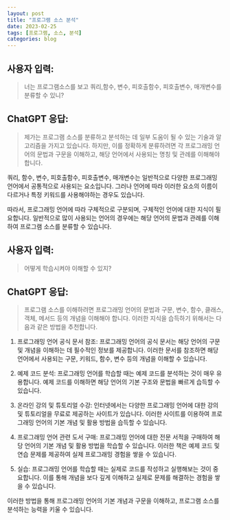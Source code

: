```yaml
---
layout: post
title: "프로그램 소스 분석"
date: 2023-02-25
tags: [프로그램, 소스, 분석]
categories: blog
---
```


## 사용자 입력:
> 너는 프로그램소스를 보고 쿼리,함수, 변수, 피호출함수, 피호출변수, 매개변수를 분류할 수 있니?

## ChatGPT 응답:
> 제가는 프로그램 소스를 분류하고 분석하는 데 일부 도움이 될 수 있는 기술과 알고리즘을 가지고 있습니다. 하지만, 이를 정확하게 분류하려면 각 프로그래밍 언어의 문법과 구문을 이해하고, 해당 언어에서 사용되는 명칭 및 관례를 이해해야합니다.

쿼리, 함수, 변수, 피호출함수, 피호출변수, 매개변수는 일반적으로 다양한 프로그래밍 언어에서 공통적으로 사용되는 요소입니다. 그러나 언어에 따라 이러한 요소의 이름이 다르거나 특정 키워드를 사용해야하는 경우도 있습니다.

따라서, 프로그래밍 언어에 따라 구체적으로 구분되며, 구체적인 언어에 대한 지식이 필요합니다. 일반적으로 많이 사용되는 언어의 경우에는 해당 언어의 문법과 관례를 이해하여 프로그램 소스를 분류할 수 있습니다.

## 사용자 입력:
> 어떻게 학습시켜야 이해할 수 있지?

## ChatGPT 응답:
> 프로그램 소스를 이해하려면 프로그래밍 언어의 문법과 구문, 변수, 함수, 클래스, 객체, 메서드 등의 개념을 이해해야 합니다. 이러한 지식을 습득하기 위해서는 다음과 같은 방법을 추천합니다.

1. 프로그래밍 언어 공식 문서 참조: 프로그래밍 언어의 공식 문서는 해당 언어의 구문 및 개념을 이해하는 데 필수적인 정보를 제공합니다. 이러한 문서를 참조하면 해당 언어에서 사용되는 구문, 키워드, 함수, 변수 등의 개념을 이해할 수 있습니다.

2. 예제 코드 분석: 프로그래밍 언어를 학습할 때는 예제 코드를 분석하는 것이 매우 유용합니다. 예제 코드를 이해하면 해당 언어의 기본 구조와 문법을 빠르게 습득할 수 있습니다.

3. 온라인 강의 및 튜토리얼 수강: 인터넷에서는 다양한 프로그래밍 언어에 대한 강의 및 튜토리얼을 무료로 제공하는 사이트가 있습니다. 이러한 사이트를 이용하여 프로그래밍 언어의 기본 개념 및 활용 방법을 습득할 수 있습니다.

4. 프로그래밍 언어 관련 도서 구매: 프로그래밍 언어에 대한 전문 서적을 구매하여 해당 언어의 기본 개념 및 활용 방법을 학습할 수 있습니다. 이러한 책은 예제 코드 및 연습 문제를 제공하여 실제 프로그래밍 경험을 쌓을 수 있습니다.

5. 실습: 프로그래밍 언어를 학습할 때는 실제로 코드를 작성하고 실행해보는 것이 중요합니다. 이를 통해 개념을 보다 깊게 이해하고 실제로 문제를 해결하는 경험을 쌓을 수 있습니다.

이러한 방법을 통해 프로그래밍 언어의 기본 개념과 구문을 이해하고, 프로그램 소스를 분석하는 능력을 키울 수 있습니다.

